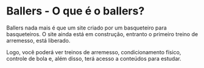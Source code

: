 # Ballers - O que é o ballers?

Ballers nada mais é que um site criado por um basqueteiro para basqueteiros. O site ainda está em construção, entranto o primeiro treino de arremesso, está liberado.

Logo, você poderá ver treinos de arremesso, condicionamento físico, controle de bola e, além disso, terá acesso a conteúdos para estudar.